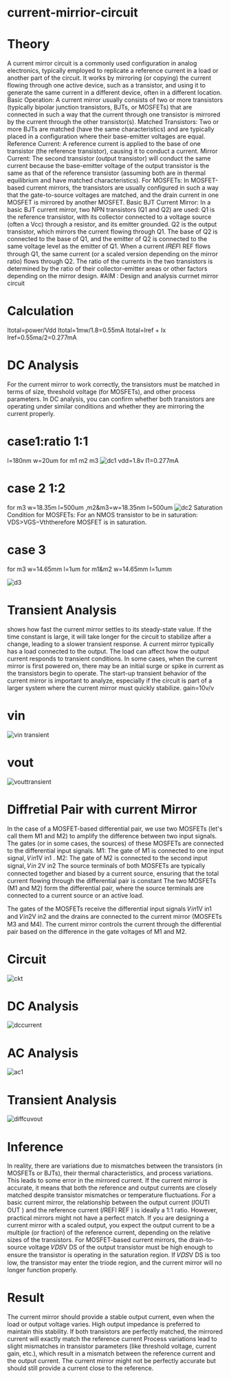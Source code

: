 # current-mirrior-circuit
# Theory
A current mirror circuit is a commonly used configuration in analog electronics, typically employed to replicate a reference current in a load or another part of the circuit. It works by mirroring (or copying) the current flowing through one active device, such as a transistor, and using it to generate the same current in a different device, often in a different location.
Basic Operation:
A current mirror usually consists of two or more transistors (typically bipolar junction transistors, BJTs, or MOSFETs) that are connected in such a way that the current through one transistor is mirrored by the current through the other transistor(s).
Matched Transistors: Two or more BJTs are matched (have the same characteristics) and are typically placed in a configuration where their base-emitter voltages are equal.
Reference Current: A reference current is applied to the base of one transistor (the reference transistor), causing it to conduct a current.
Mirror Current: The second transistor (output transistor) will conduct the same current because the base-emitter voltage of the output transistor is the same as that of the reference transistor (assuming both are in thermal equilibrium and have matched characteristics).
For MOSFETs:
In MOSFET-based current mirrors, the transistors are usually configured in such a way that the gate-to-source voltages are matched, and the drain current in one MOSFET is mirrored by another MOSFET.
Basic BJT Current Mirror:
In a basic BJT current mirror, two NPN transistors (Q1 and Q2) are used:
Q1 is the reference transistor, with its collector connected to a voltage source (often a Vcc) through a resistor, and its emitter grounded.
Q2 is the output transistor, which mirrors the current flowing through Q1. The base of Q2 is connected to the base of Q1, and the emitter of Q2 is connected to the same voltage level as the emitter of Q1.
When a current 𝐼𝑅𝐸𝐹I REF flows through Q1, the same current (or a scaled version depending on the mirror ratio) flows through Q2. The ratio of the currents in the two transistors is determined by the ratio of their collector-emitter areas or other factors depending on the mirror design.
  #AIM : Design and analysis currnet mirror circuit
  # Calculation
  Itotal=power/Vdd
Itotal=1mw/1.8=0.55mA
Itotal=Iref + Ix
Iref=0.55ma/2=0.277mA

  # DC  Analysis
  For the current mirror to work correctly, the transistors must be matched in terms of size, threshold voltage (for MOSFETs), and other process parameters.
In DC analysis, you can confirm whether both transistors are operating under similar conditions and whether they are mirroring the current properly.
  # case1:ratio 1:1
  l=180nm w=20um for m1 m2 m3
  ![dc1](https://github.com/user-attachments/assets/e6daeafe-52e8-45d9-8970-e96f6e425289)
  vdd=1.8v
  I1=0.277mA
  # case 2 1:2
  for m3 w=18.35m l=500um ,m2&m3=w=18.35nm l=500um
  ![dc2](https://github.com/user-attachments/assets/e3edba9d-e588-4292-b21b-83391dbf1f27)
  Saturation Condition for MOSFETs: For an NMOS transistor to be in saturation: VDS>VGS−Vth​therefore MOSFET is in saturation.
  # case 3 
  for m3 w=14.65mm l=1um for m1&m2 w=14.65mm l=1umm

![d3](https://github.com/user-attachments/assets/2db1c4b7-1572-49cb-b4a3-2b62da4bf95c)

  # Transient Analysis
  shows how fast the current mirror settles to its steady-state value. If the time constant is large, it will take longer for the circuit to stabilize after a change, leading to a slower transient response.
  A current mirror typically has a load connected to the output. The load can affect how the output current responds to transient conditions.
  In some cases, when the current mirror is first powered on, there may be an initial surge or spike in current as the transistors begin to operate. The start-up transient behavior of the current mirror is important to analyze, especially if the circuit is part of a larger system where the current mirror must quickly stabilize.
  gain=10v/v
 # vin

 ![vin transient](https://github.com/user-attachments/assets/54158d2f-f922-4c11-aecf-98ae8e9a7e43)
 # vout 

 ![vouttransient](https://github.com/user-attachments/assets/051424c0-25ae-4298-b3f6-6452f1062dba)
 # Diffretial Pair with current Mirror
 
In the case of a MOSFET-based differential pair, we use two MOSFETs (let's call them M1 and M2) to amplify the difference between two input signals. The gates (or in some cases, the sources) of these MOSFETs are connected to the differential input signals.
M1: The gate of M1 is connected to one input signal, 𝑉𝑖𝑛1V in1​ .
M2: The gate of M2 is connected to the second input signal, 𝑉𝑖𝑛
2V in2
The source terminals of both MOSFETs are typically connected together and biased by a current source, ensuring that the total current flowing through the differential pair is constant
The two MOSFETs (M1 and M2) form the differential pair, where the source terminals are connected to a current source or an active load.

The gates of the MOSFETs receive the differential input signals 𝑉𝑖𝑛1V in1 and 𝑉𝑖𝑛2V in2
 and the drains are connected to the current mirror (MOSFETs M3 and M4).
The current mirror controls the current through the differential pair based on the difference in the gate voltages of M1 and M2.
# Circuit
![ckt](https://github.com/user-attachments/assets/5d078be7-fe3d-4377-a1cb-7e099315363f)

# DC Analysis
![dccurrent](https://github.com/user-attachments/assets/686a8f44-ca7d-48bf-a019-25faf898b4c0)
# AC Analysis
![ac1](https://github.com/user-attachments/assets/34310741-6327-4ba4-8eb2-e0b2af99e1ad)
# Transient Analysis
![diffcuvout](https://github.com/user-attachments/assets/edfe95dd-464a-483c-aa8d-4dcb78f3e22b)







  # Inference 
  In reality, there are variations due to mismatches between the transistors (in MOSFETs or BJTs), their thermal characteristics, and process variations. This leads to some error in the mirrored current.
 If the current mirror is accurate, it means that both the reference and output currents are closely matched despite transistor mismatches or temperature fluctuations.
For a basic current mirror, the relationship between the output current (𝐼OUTI OUT ) and the reference current (𝐼REFI REF ) is ideally a 1:1 ratio. However, practical mirrors might not have a perfect match.
If you are designing a current mirror with a scaled output, you expect the output current to be a multiple (or fraction) of the reference current, depending on the relative sizes of the transistors.
For MOSFET-based current mirrors, the drain-to-source voltage 𝑉𝐷𝑆V DS  of the output transistor must be high enough to ensure the transistor is operating in the saturation region. If 𝑉𝐷𝑆V DS
 is too low, the transistor may enter the triode region, and the current mirror will no longer function properly.
 # Result
 The current mirror should provide a stable output current, even when the load or output voltage varies. High output impedance is preferred to maintain this stability.
If both transistors are perfectly matched, the mirrored current will exactly match the reference current
Process variations lead to slight mismatches in transistor parameters (like threshold voltage, current gain, etc.), which result in a mismatch between the reference current and the output current. The current mirror might not be perfectly accurate but should still provide a current close to the reference.


